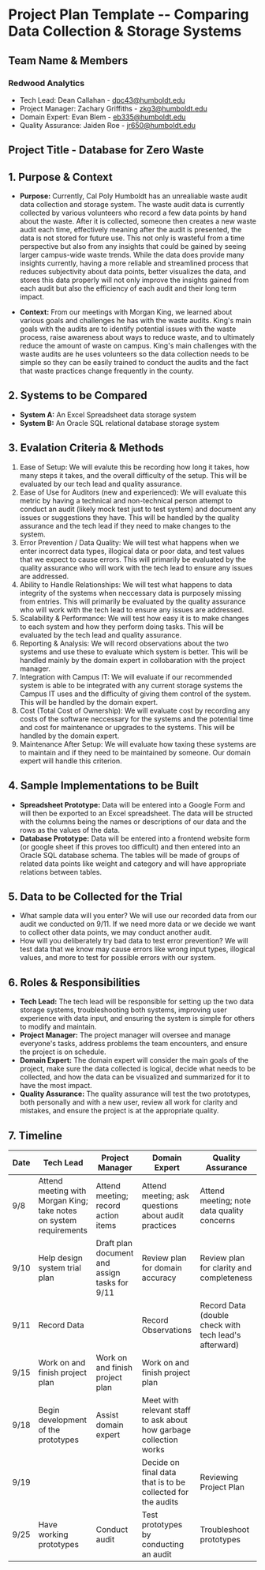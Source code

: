 # Project Plan Template -- Comparing Data Collection & Storage Systems

## Team Name & Members
### Redwood Analytics
- Tech Lead: Dean Callahan - dpc43@humboldt.edu
- Project Manager: Zachary Griffiths - zkg3@humboldt.edu
- Domain Expert: Evan Blem - eb335@humboldt.edu
- Quality Assurance: Jaiden Roe - jr650@humboldt.edu

## Project Title - Database for Zero Waste

## 1. Purpose & Context
- **Purpose:** Currently, Cal Poly Humboldt has an unrealiable waste audit data collection and storage system. The waste audit data is currently collected by various volunteers who record a few data points by hand about the waste. After it is collected, someone then creates a new waste audit each time, effectively meaning after the audit is presented, the data is not stored for future use. This not only is wasteful from a time perspective but also from any insights that could be gained by seeing larger campus-wide waste trends. While the data does provide many insights currently, having a more reliable and streamlined process that reduces subjectivity about data points, better visualizes the data, and stores this data properly will not only improve the insights gained from each audit but also the efficiency of each audit and their long term impact. 

- **Context:** From our meetings with Morgan King, we learned about various goals and challenges he has with the waste audits. King's main goals with the audits are to identify potential issues with the waste process, raise awareness about ways to reduce waste, and to ultimately reduce the amount of waste on campus. King's main challenges with the waste audits are he uses volunteers so the data collection needs to be simple so they can be easily trained to conduct the audits and the fact that waste practices change frequently in the county.

## 2. Systems to be Compared
 - **System A:** An Excel Spreadsheet data storage system
 - **System B:** An Oracle SQL relational database storage system 

## 3. Evalation Criteria & Methods
1. Ease of Setup: We will evalute this be recording how long it takes, how many steps it takes, and the overall difficulty of the setup. This will be evaluated by our tech lead and quality assurance.  
2. Ease of Use for Auditors (new and experienced): We will evaluate this metric by having a technical and non-technical person attempt to conduct an audit (likely mock test just to test system) and document any issues or suggestions they have. This will be handled by the quality assurance and the tech lead if they need to make changes to the system.  
3. Error Prevention / Data Quality: We will test what happens when we enter incorrect data types, illogical data or poor data, and test values that we expect to cause errors. This will primarily be evaluated by the quality assurance who will work with the tech lead to ensure any issues are addressed. 
4. Ability to Handle Relationships: We will test what happens to data integrity of the systems when neccessary data is purposely missing from entries. This will primarily be evaluated by the quality assurance who will work with the tech lead to ensure any issues are addressed. 
5. Scalability & Performance: We will test how easy it is to make changes to each system and how they perform doing tasks. This will be evaluated by the tech lead and quality assurance. 
6. Reporting & Analysis: We will record observations about the two systems and use these to evaluate which system is better. This will be handled mainly by the domain expert in collobaration with the project manager.
7. Integration with Campus IT: We will evaluate if our recommended system is able to be integrated with any current storage systems the Campus IT uses and the difficulty of giving them control of the system. This will be handled by the domain expert. 
8. Cost (Total Cost of Ownership): We will evaluate cost by recording any costs of the software neccessary for the systems and the potential time and cost for maintenance or upgrades to the systems. This will be handled by the domain expert. 
9. Maintenance After Setup: We will evaluate how taxing these systems are to maintain and if they need to be maintained by someone. Our domain expert will handle this criterion.

## 4. Sample Implementations to be Built
- **Spreadsheet Prototype:** Data will be entered into a Google Form and will then be exported to an Excel spreadsheet. The data will be structed with the columns being the names or descriptions of our data and the rows as the values of the data. 
- **Database Prototype:** Data will be entered into a frontend website form (or google sheet if this proves too difficult) and then entered into an Oracle SQL database schema. The tables will be made of groups of related data points like weight and category and will have appropriate relations between tables. 

## 5. Data to be Collected for the Trial
- What sample data will you enter? We will use our recorded data from our audit we conducted on 9/11. If we need more data or we decide we want to collect other data points, we may conduct another audit. 
- How will you deliberately try bad data to test error prevention? We will test data that we know may cause errors like wrong input types, illogical values, and more to test for possible errors with our system.

## 6. Roles & Responsibilities
- **Tech Lead:** The tech lead will be responsible for setting up the two data storage systems, troubleshooting both systems, improving user experience with data input,  and ensuring the system is simple for others to modify and maintain. 
- **Project Manager:** The project manager will oversee and manage everyone's tasks, address problems the team encounters, and ensure the project is on schedule.
- **Domain Expert:**  The domain expert will consider the main goals of the project, make sure the data collected is logical, decide what needs to be collected, and how the data can be visualized and summarized for it to have the most impact.
- **Quality Assurance:** The quality assurance will test the two prototypes, both personally and with a new user, review all work for clarity and mistakes, and ensure the project is at the appropriate quality.  

## 7. Timeline
| Date | Tech Lead | Project Manager | Domain Expert | Quality Assurance|
|---|---|---|---|---|
|9/8 | Attend meeting with Morgan King; take notes on system requirements| Attend meeting; record action items| Attend meeting; ask questions about audit practices| Attend meeting; note data quality concerns|
|9/10| Help design system trial plan| Draft plan document and assign tasks for 9/11| Review plan for domain accuracy| Review plan for clarity and completeness|
|9/11| Record Data| | Record Observations| Record Data (double check with tech lead's afterward)|
|9/15| Work on and finish project plan| Work on and finish project plan| Work on and finish project plan| 
|9/18| Begin development of the prototypes| Assist domain expert| Meet with relevant staff to ask about how garbage collection works| |
|9/19| | | Decide on final data that is to be collected for the audits| Reviewing Project Plan|
|9/25| Have working prototypes| Conduct audit| Test prototypes by conducting an audit| Troubleshoot prototypes|
